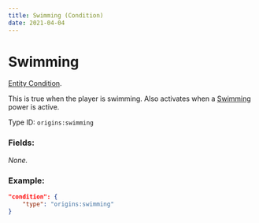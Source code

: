 ```yaml
---
title: Swimming (Condition)
date: 2021-04-04
---
```

# Swimming

[Entity Condition](../entity_conditions.md).

This is true when the player is swimming. Also activates when a [Swimming](../power_types/swimming.md) power is active.

Type ID: `origins:swimming`

### Fields:

_None._

### Example:
```json
"condition": {
    "type": "origins:swimming"
}
```